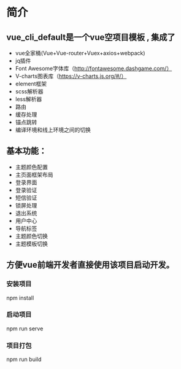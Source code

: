 # 简介
## vue_cli_default是一个vue空项目模板 , 集成了
- vue全家桶(Vue+Vue-router+Vuex+axios+webpack)
-  jq插件
- Font Awesome字体库（http://fontawesome.dashgame.com/）
-  V-charts图表库（https://v-charts.js.org/#/）
-  element框架
-  scss解析器
- less解析器
- 路由
- 缓存处理
- 锚点跳转
- 编译环境和线上环境之间的切换

## 基本功能：
- 主题颜色配置
- 主页面框架布局
- 登录界面
- 登录验证
- 短信验证
- 锁屏处理
- 退出系统
- 用户中心
- 导航标签
- 主题颜色切换
- 主题模板切换

## 方便vue前端开发者直接使用该项目启动开发。
### 安装项目
npm install
### 启动项目
npm run serve
### 项目打包
npm run build
